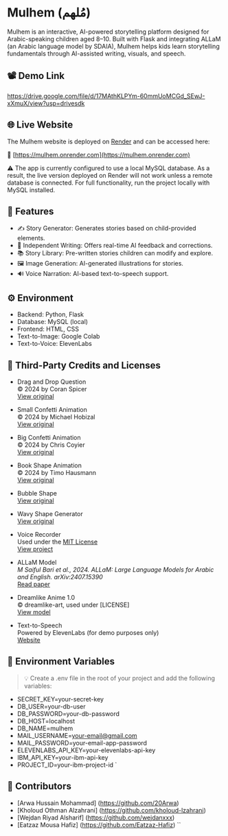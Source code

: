# Mulhem (مُلهم)

Mulhem is an interactive, AI-powered storytelling platform designed for Arabic-speaking children aged 8–10. Built with Flask and integrating ALLaM (an Arabic language model by SDAIA), Mulhem helps kids learn storytelling fundamentals through AI-assisted writing, visuals, and speech.

## 📽️ Demo Link
https://drive.google.com/file/d/17MAthKLPYm-60mmUoMCGd_SEwJ-xXmuX/view?usp=drivesdk

## 🌐 Live Website

The Mulhem website is deployed on [Render](https://render.com/) and can be accessed here:

🔗 [https://mulhem.onrender.com](https://mulhem.onrender.com)

⚠️ The app is currently configured to use a local MySQL database. As a result, the live version deployed on Render will not work unless a remote database is connected. For full functionality, run the project locally with MySQL installed.



## 🌟 Features

- ✍️ Story Generator: Generates stories based on child-provided elements.
- 📝 Independent Writing: Offers real-time AI feedback and corrections.
- 📚 Story Library: Pre-written stories children can modify and explore.
- 🖼️ Image Generation: AI-generated illustrations for stories.
- 🔊 Voice Narration: AI-based text-to-speech support.

## ⚙️ Environment

- Backend: Python, Flask
- Database: MySQL (local)
- Frontend: HTML, CSS
- Text-to-Image: Google Colab
- Text-to-Voice: ElevenLabs

## 📄 Third-Party Credits and Licenses

* Drag and Drop Question  
  © 2024 by Coran Spicer  
  [View original](https://codepen.io/cgspicer/pen/AXjZxa)

* Small Confetti Animation  
  © 2024 by Michael Hobizal  
  [View original](https://codepen.io/mikehobizal/pen/gOdmmr)

* Big Confetti Animation  
  © 2024 by Chris Coyier  
  [View original](https://codepen.io/chriscoyier/pen/vYKvEQx)

* Book Shape Animation  
  © 2024 by Timo Hausmann  
  [View original](https://codepen.io/timohausmann/pen/AaJWvo)

* Bubble Shape  
  [View original](https://codepen.io/quadbaup/pen/rKOKQv)

* Wavy Shape Generator  
  [View original](https://css-generators.com/wavy-shapes/)

* Voice Recorder  
  Used under the [MIT License](https://github.com/davidsproject/VRecorder/blob/main/LICENSE)  
  [View project](https://github.com/davidsproject/VRecorder)

* ALLaM Model  
  *M Saiful Bari et al., 2024. ALLaM: Large Language Models for Arabic and English. arXiv:2407.15390*  
  [Read paper](https://arxiv.org/abs/2407.15390)

* Dreamlike Anime 1.0  
  © dreamlike-art, used under [LICENSE]  
  [View model](https://huggingface.co/dreamlike-art/dreamlike-anime-1.0)

* Text-to-Speech  
  Powered by ElevenLabs (for demo purposes only)  
  [Website](https://elevenlabs.io/)

## 🔑 Environment Variables

> 💡 Create a .env file in the root of your project and add the following variables:

- SECRET_KEY=your-secret-key
- DB_USER=your-db-user
- DB_PASSWORD=your-db-password
- DB_HOST=localhost
- DB_NAME=mulhem
- MAIL_USERNAME=your-email@gmail.com
- MAIL_PASSWORD=your-email-app-password
- ELEVENLABS_API_KEY=your-elevenlabs-api-key
- IBM_API_KEY=your-ibm-api-key
- PROJECT_ID=your-ibm-project-id
`
## 👥 Contributors

* [Arwa Hussain Mohammad] (https://github.com/20Arwa)
* [Kholoud Othman Alzahrani] (https://github.com/kholoud-lzahrani)
* [Wejdan Riyad Alsharif] (https://github.com/wejdanxxx)
* [Eatzaz Mousa Hafiz] (https://github.com/Eatzaz-Hafiz)
``
